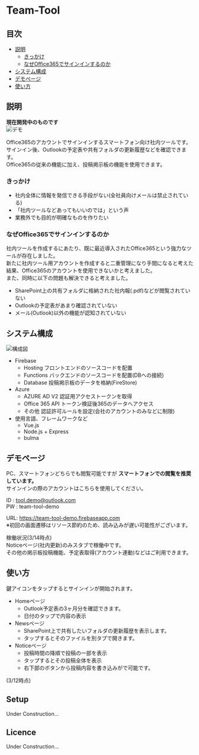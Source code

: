 # Team-Tool
## 目次
- [説明](#説明)
  - [きっかけ](#きっかけ)
  - [なぜOffice365でサインインするのか](#なぜOffice365でサインインするのか)
- [システム構成](#システム構成)
- [デモページ](#デモページ)
- [使い方](#使い方)

## 説明
__現在開発中のものです__  
![デモ](https://firebasestorage.googleapis.com/v0/b/team-tool-demo.appspot.com/o/20190314_223415.GIF?alt=media&token=26f9d66d-74c0-48f6-8973-3004288034e9)

Office365のアカウントでサインインするスマートフォン向け社内ツールです。  
サインイン後、Outlookの予定表や共有フォルダの更新履歴などを確認できます。  
Office365の従来の機能に加え、投稿掲示板の機能を使用できます。  
### きっかけ
- 社内全体に情報を発信できる手段がない(全社員向けメールは禁止されている)
- 「社内ツールなどあってもいいのでは」という声
- 業務外でも目的が明確なものを作りたい
### なぜOffice365でサインインするのか
社内ツールを作成するにあたり、既に最近導入されたOffice365という強力なツールが存在しました。  
新たに社内ツール用アカウントを作成すると二重管理になり手間になると考えた結果、Office365のアカウントを使用できないかと考えました。  
また、同時に以下の問題も解決できると考えました。
- SharePoint上の共有フォルダに格納された社内報(.pdf)などが閲覧されていない
- Outlookの予定表があまり確認されていない
- メール(Outlook)以外の機能が認知されていない  
## システム構成
![構成図](https://firebasestorage.googleapis.com/v0/b/team-tool-demo.appspot.com/o/%E3%82%B7%E3%82%B9%E3%83%86%E3%83%A0%E6%A7%8B%E6%88%90%E5%9B%B3.jpg?alt=media&token=94de3896-f273-4e08-8c53-1a2093164d7d)
- Firebase
  - Hosting    フロントエンドのソースコードを配置
  - Functions  バックエンドのソースコードを配置(DBへの接続)
  - Database   投稿掲示板のデータを格納(FireStore)
- Azure
  - AZURE AD V2  認証用アクセストークンを取得
  - Office 365 API トークン検証後365のデータへアクセス
  - その他 認証許可ルールを設定(会社のアカウントのみなどに制限)
- 使用言語、フレームワークなど
  - Vue.js
  - Node.js + Express
  - bulma
## デモページ
PC、スマートフォンどちらでも閲覧可能ですが __スマートフォンでの閲覧を推奨しています。__  
サインインの際のアカウントはこちらを使用してください。  
  
ID : tool.demo@outlook.com  
PW : team-tool-demo  
  
URL: https://team-tool-demo.firebaseapp.com  
※初回の画面遷移はリソース節約のため、読み込みが遅い可能性がございます。  

  
  
  
稼働状況(3/14時点)  
Noticeページ(社内更新)のみスタブで稼働中です。  
その他の掲示板投稿機能、予定表取得(アカウント連動)などはご利用できます。
## 使い方
鍵アイコンをタップするとサインインが開始されます。
- Homeページ
  - Outlook予定表の3ヶ月分を確認できます。
  - 日付のタップで内容の表示
- Newsページ
  - SharePoint上で共有したいフォルダの更新履歴を表示します。
  - タップするとそのファイルを別タブで開きます。
- Noticeページ
  - 投稿時間の降順で投稿の一部を表示
  - タップするとその投稿全体を表示
  - 右下部のボタンから投稿内容を書き込みがで可能です。  
    
(3/12時点)  

## Setup
Under Construction...
## Licence
Under Construction...
